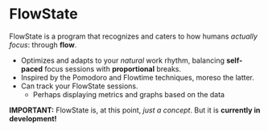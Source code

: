 # FlowState

FlowState is a program that recognizes and caters to how humans *actually focus*: through **flow**.

- Optimizes and adapts to your *natural* work rhythm, balancing **self-paced** focus sessions with **proportional** breaks.
- Inspired by the Pomodoro and Flowtime techniques, moreso the latter.
- Can track your FlowState sessions.
  - Perhaps displaying metrics and graphs based on the data

**IMPORTANT:** FlowState is, at this point, *just a concept*. But it is **currently in development!**

